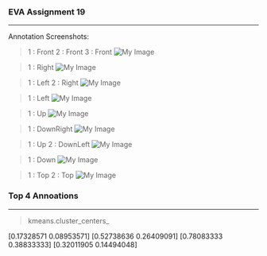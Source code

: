 

### EVA Assignment 19 
***

 Annotation Screenshots:

> 1 : Front  2 : Front 3 : Front
![My Image](https://github.com/hardayal/EVA/blob/master/Sample_Annotation_Screenshots/sample_1.png)

> 1 : Right
![My Image](https://github.com/hardayal/EVA/blob/master/Sample_Annotation_Screenshots/sample_2.png)

> 1 : Left   2 : Right
![My Image](https://github.com/hardayal/EVA/blob/master/Sample_Annotation_Screenshots/sample_3.png)

> 1 : Left
![My Image](https://github.com/hardayal/EVA/blob/master/Sample_Annotation_Screenshots/sample_4.png)

> 1 : Up
![My Image](https://github.com/hardayal/EVA/blob/master/Sample_Annotation_Screenshots/sample_5.png)

> 1 : DownRight
![My Image](https://github.com/hardayal/EVA/blob/master/Sample_Annotation_Screenshots/sample_6.png)

> 1 : Up  2 : DownLeft
![My Image](https://github.com/hardayal/EVA/blob/master/Sample_Annotation_Screenshots/sample_7.png)

> 1 : Down
![My Image](https://github.com/hardayal/EVA/blob/master/Sample_Annotation_Screenshots/sample_8.png)


> 1 : Top 2 : Top
![My Image](https://github.com/hardayal/EVA/blob/master/Sample_Annotation_Screenshots/sample_9.png)


### Top 4 Annoations
***

> kmeans.cluster_centers_

 [0.17328571 0.08953571]
 [0.52738636 0.26409091]
 [0.78083333 0.38833333]
 [0.32011905 0.14494048]




